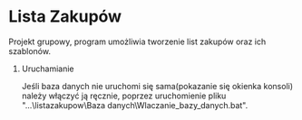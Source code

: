 # Lista Zakupów
Projekt grupowy, program umożliwia tworzenie list zakupów oraz ich szablonów.
<ol>

  <li>
    Uruchamianie
    <p>
	Jeśli baza danych nie uruchomi się sama(pokazanie się okienka konsoli) należy włączyć ją ręcznie, 
	    poprzez uruchomienie pliku "...\listazakupow\Baza danych\Wlaczanie_bazy_danych.bat".
    </p>
  </li>
</ol>
